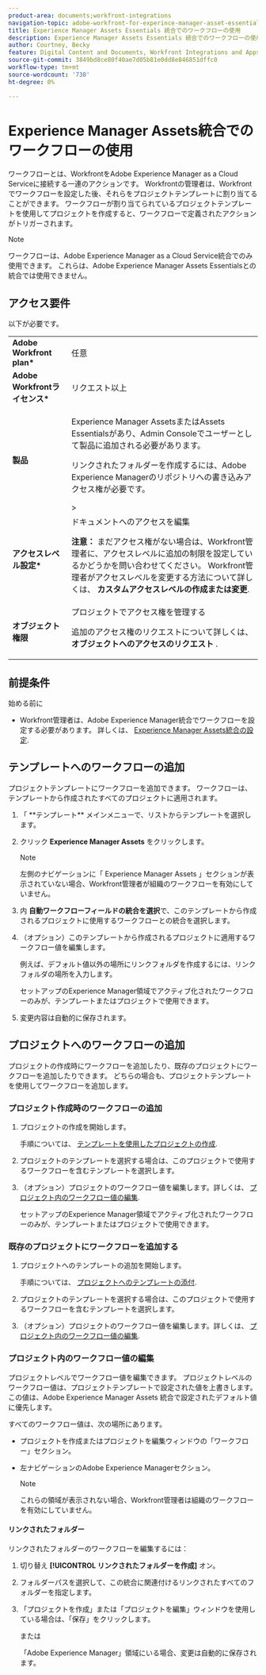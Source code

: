 ```yaml
---
product-area: documents;workfront-integrations
navigation-topic: adobe-workfront-for-experince-manager-asset-essentials
title: Experience Manager Assets Essentials 統合でのワークフローの使用
description: Experience Manager Assets Essentials 統合でのワークフローの使用
author: Courtney, Becky
feature: Digital Content and Documents, Workfront Integrations and Apps
source-git-commit: 3849bd8ce80f40ae7d05b81e0dd8e846851dffc0
workflow-type: tm+mt
source-wordcount: '738'
ht-degree: 0%

---
```


# Experience Manager Assets統合でのワークフローの使用

ワークフローとは、WorkfrontをAdobe Experience Manager as a Cloud Serviceに接続する一連のアクションです。 Workfrontの管理者は、Workfrontでワークフローを設定した後、それらをプロジェクトテンプレートに割り当てることができます。 ワークフローが割り当てられているプロジェクトテンプレートを使用してプロジェクトを作成すると、ワークフローで定義されたアクションがトリガーされます。

>[!NOTE]
>
>ワークフローは、Adobe Experience Manager as a Cloud Service統合でのみ使用できます。 これらは、Adobe Experience Manager Assets Essentialsとの統合では使用できません。


## アクセス要件

以下が必要です。

<table>
  <tr>
   <td><strong>Adobe Workfront plan*</strong>
   </td>
   <td>任意
   </td>
  </tr>
  <tr>
   <td><strong>Adobe Workfrontライセンス*</strong>
   </td>
   <td>リクエスト以上
   </td>
  </tr>
  <tr>
   <td><strong>製品</strong>
   </td>
   <td><p>Experience Manager AssetsまたはAssets Essentialsがあり、Admin Consoleでユーザーとして製品に追加される必要があります。</p><p>リンクされたフォルダーを作成するには、Adobe Experience Managerのリポジトリへの書き込みアクセス権が必要です。</p>&gt;
   </td>
  </tr>
  <tr>
   <td><strong>アクセスレベル設定*</strong>
   </td>
   <td>ドキュメントへのアクセスを編集
<p>
<strong>注意： </strong>まだアクセス権がない場合は、Workfront管理者に、アクセスレベルに追加の制限を設定しているかどうかを問い合わせてください。 Workfront管理者がアクセスレベルを変更する方法について詳しくは、 <strong>カスタムアクセスレベルの作成または変更</strong>.
   </td>
  </tr>
  <tr>
   <td><strong>オブジェクト権限</strong>
   </td>
   <td>プロジェクトでアクセス権を管理する 
<p>
追加のアクセス権のリクエストについて詳しくは、 <strong>オブジェクトへのアクセスのリクエスト </strong>.
   </td>
  </tr>
</table>

## 前提条件

始める前に

* Workfront管理者は、Adobe Experience Manager統合でワークフローを設定する必要があります。 詳しくは、 [Experience Manager Assets統合の設定](../../administration-and-setup/configure-integrations/configure-aacs-integration.md#set-up-workflows-optional).

## テンプレートへのワークフローの追加

プロジェクトテンプレートにワークフローを追加できます。 ワークフローは、テンプレートから作成されたすべてのプロジェクトに適用されます。

1. <!-- main menu snippet??--> 「 **テンプレート** メインメニューで、リストからテンプレートを選択します。
1. クリック **Experience Manager Assets** をクリックします。

   >[!NOTE]
   >
   >左側のナビゲーションに「 Experience Manager Assets 」セクションが表示されていない場合、Workfront管理者が組織のワークフローを有効にしていません。 <!--Is this right?-->

1. 内 **自動ワークフローフィールドの統合を選択**&#x200B;で、このテンプレートから作成されるプロジェクトに使用するワークフローとの統合を選択します。
1. （オプション）このテンプレートから作成されるプロジェクトに適用するワークフロー値を編集します。

   例えば、デフォルト値以外の場所にリンクフォルダを作成するには、リンクフォルダの場所を入力します。

   セットアップのExperience Manager領域でアクティブ化されたワークフローのみが、テンプレートまたはプロジェクトで使用できます。

1. 変更内容は自動的に保存されます。 <!-- do they though??-->

## プロジェクトへのワークフローの追加

プロジェクトの作成時にワークフローを追加したり、既存のプロジェクトにワークフローを追加したりできます。 どちらの場合も、プロジェクトテンプレートを使用してワークフローを追加します。

### プロジェクト作成時のワークフローの追加

1. プロジェクトの作成を開始します。

   手順については、 [テンプレートを使用したプロジェクトの作成](/help/quicksilver/manage-work/projects/create-projects/create-project-from-template.md).

1. プロジェクトのテンプレートを選択する場合は、このプロジェクトで使用するワークフローを含むテンプレートを選択します。
1. （オプション）プロジェクトのワークフロー値を編集します。詳しくは、 [プロジェクト内のワークフロー値の編集](#edit-workflow-values-in-a-project).

   セットアップのExperience Manager領域でアクティブ化されたワークフローのみが、テンプレートまたはプロジェクトで使用できます。


### 既存のプロジェクトにワークフローを追加する

1. プロジェクトへのテンプレートの追加を開始します。

   手順については、 [プロジェクトへのテンプレートの添付](/help/quicksilver/manage-work/projects/create-and-manage-templates/attach-template-to-project.md).

1. プロジェクトのテンプレートを選択する場合は、このプロジェクトで使用するワークフローを含むテンプレートを選択します。
1. （オプション）プロジェクトのワークフロー値を編集します。詳しくは、 [プロジェクト内のワークフロー値の編集](#edit-workflow-values-in-a-project).

### プロジェクト内のワークフロー値の編集

プロジェクトレベルでワークフロー値を編集できます。 プロジェクトレベルのワークフロー値は、プロジェクトテンプレートで設定された値を上書きします。この値は、Adobe Experience Manager Assets 統合で設定されたデフォルト値に優先します。

すべてのワークフロー値は、次の場所にあります。

* プロジェクトを作成またはプロジェクトを編集ウィンドウの「ワークフロー」セクション。
* 左ナビゲーションのAdobe Experience Managerセクション。


   >[!NOTE]
   >
   >これらの領域が表示されない場合、Workfront管理者は組織のワークフローを有効にしていません。

#### リンクされたフォルダー

リンクされたフォルダーのワークフローを編集するには：

1. 切り替え **[!UICONTROL リンクされたフォルダーを作成]** オン。
1. フォルダーパスを選択して、この統合に関連付けるリンクされたすべてのフォルダーを指定します。
1. 「プロジェクトを作成」または「プロジェクトを編集」ウィンドウを使用している場合は、「保存」をクリックします。

   または

   「Adobe Experience Manager」領域にいる場合、変更は自動的に保存されます。 <!--Do they though?-->

